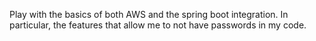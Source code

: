 
Play with the basics of both AWS and the spring boot integration.
In particular, the features that allow me to not have passwords in my code.
